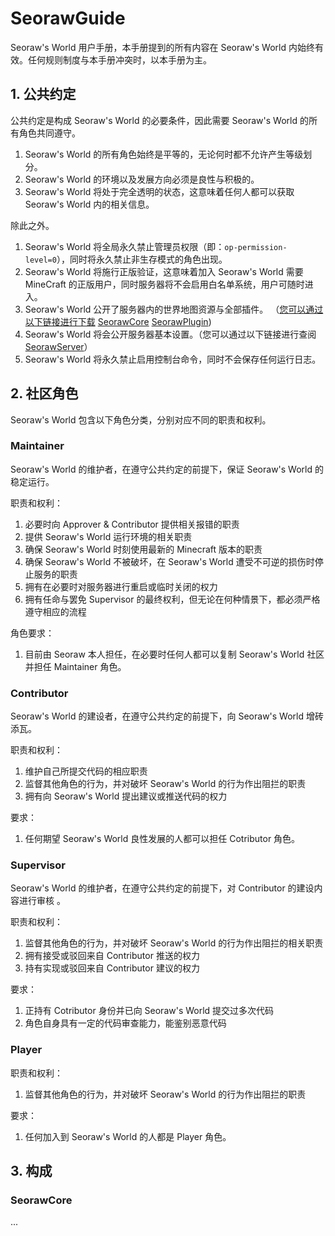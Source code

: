 # SeorawGuide
Seoraw's World 用户手册，本手册提到的所有内容在 Seoraw's World 内始终有效。任何规则制度与本手册冲突时，以本手册为主。

## 1. 公共约定

公共约定是构成 Seoraw's World 的必要条件，因此需要 Seoraw's World 的所有角色共同遵守。

1. Seoraw's World 的所有角色始终是平等的，无论何时都不允许产生等级划分。
2. Seoraw's World 的环境以及发展方向必须是良性与积极的。
3. Seoraw's World 将处于完全透明的状态，这意味着任何人都可以获取 Seoraw's World 内的相关信息。

除此之外。

1. Seoraw's World 将全局永久禁止管理员权限（即：`op-permission-level=0`），同时将永久禁止非生存模式的角色出现。
2. Seoraw's World 将施行正版验证，这意味着加入 Seoraw's World 需要 MineCraft 的正版用户，同时服务器将不会启用白名单系统，用户可随时进入。
3. Seoraw's World 公开了服务器内的世界地图资源与全部插件。
（[您可以通过以下链接进行下载](https://github.com/SeorawWorld/SeorawGuide/blob/main/world_download.md)
 [SeorawCore](https://github.com/SeorawWorld/SeorawCore) [SeorawPlugin](https://github.com/SeorawWorld/SeorawPlugin))
4. Seoraw's World 将会公开服务器基本设置。（您可以通过以下链接进行查阅[SeorawServer](https://github.com/SeorawWorld/SeorawServer)）
5. Seoraw's World 将永久禁止启用控制台命令，同时不会保存任何运行日志。

## 2. 社区角色
Seoraw's World 包含以下角色分类，分别对应不同的职责和权利。

### Maintainer
Seoraw's World 的维护者，在遵守公共约定的前提下，保证 Seoraw's World 的稳定运行。

职责和权利：
1. 必要时向 Approver & Contributor 提供相关报错的职责
2. 提供 Seoraw's World 运行环境的相关职责
3. 确保 Seoraw's World 时刻使用最新的 Minecraft 版本的职责
4. 确保 Seoraw's World 不被破坏，在 Seoraw's World 遭受不可逆的损伤时停止服务的职责
5. 拥有在必要时对服务器进行重启或临时关闭的权力
6. 拥有任命与罢免 Supervisor 的最终权利，但无论在何种情景下，都必须严格遵守相应的流程

角色要求：
1. 目前由 Seoraw 本人担任，在必要时任何人都可以复制 Seoraw's World 社区并担任 Maintainer 角色。

### Contributor
Seoraw's World 的建设者，在遵守公共约定的前提下，向 Seoraw's World 增砖添瓦。

职责和权利：
1. 维护自己所提交代码的相应职责
2. 监督其他角色的行为，并对破坏 Seoraw's World 的行为作出阻拦的职责
3. 拥有向 Seoraw's World 提出建议或推送代码的权力

要求：
1. 任何期望 Seoraw's World 良性发展的人都可以担任 Cotributor 角色。

### Supervisor
Seoraw's World 的维护者，在遵守公共约定的前提下，对 Contributor 的建设内容进行审核 。

职责和权利：
1. 监督其他角色的行为，并对破坏 Seoraw's World 的行为作出阻拦的相关职责
2. 拥有接受或驳回来自 Contributor 推送的权力
3. 持有实现或驳回来自 Contributor 建议的权力 

要求：
1. 正持有 Cotributor 身份并已向 Seoraw's World 提交过多次代码
2. 角色自身具有一定的代码审查能力，能鉴别恶意代码

### Player

职责和权利：
1. 监督其他角色的行为，并对破坏 Seoraw's World 的行为作出阻拦的职责

要求：
1. 任何加入到 Seoraw's World 的人都是 Player 角色。

## 3. 构成

### SeorawCore

...
